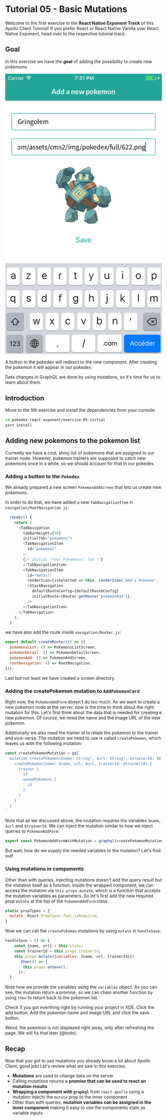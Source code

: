 # Tutorial 05 - Basic Mutations

Welcome to the first exercise in the **React Native Exponent Track** of this Apollo Client Tutorial!
If you prefer React or React Native Vanilla over React Native Exponent, head over to the respective tutorial track.

## Goal

In this exercise we have the **goal** of adding the possibility to create new pokemons:


![](../images/rne-05.png)

A button in the pokedex will redirect to the new component. After creating the pokemon it will appear in our pokedex:

Data changes in GraphQL are done by using mutations, so it's time for us to learn about them.

## Introduction

Move to the 5th exercise and install the dependencies from your console:

```sh
cd pokedex-react-exponent/exercise-05-initial
yarn install
```

## Adding new pokemons to the pokemon list

Currently we have a cool, shiny list of pokemons that are assigned to our trainer node. However, pokemon trainers are supposed to catch new pokemons once in a while, so we should account for that in our pokedex.

### Adding a button to the `Pokedex`

We already prepared a new screen `PokemonAddScreen` that lets us create new pokemons.

In order to do that, we have added a new `TabNavigationItem` in `navigation/RootNavigation.js`:

```js
  render() {
    return (
      <TabNavigation
        tabBarHeight={56}
        initialTab="pokemons">
        <TabNavigationItem
          id="pokemons"
        >
        {/* Initial "Your Pokemeons" tab */}
        </TabNavigationItem>
        <TabNavigationItem
          id="detail"
          renderIcon={isSelected => this._renderIcon('Add a Pokemon', 'ios-add-circle', isSelected)}>
          <StackNavigation
            defaultRouteConfig={defaultRouteConfig}
            initialRoute={Router.getRoute('pokemonAdd')}
          />
        </TabNavigationItem>
      </TabNavigation>
    );
  }
```

we have also add the route inside `navigation/Rooter.js`:

```js
export default createRouter(() => ({
  pokemonsList: () => PokemonsListScreen,
  pokemonDetail: () => PokemonDetailScreen,
  pokemonAdd: () => PokemonAddScreen,
  rootNavigation: () => RootNavigation,
}));
```
Last but not least we have created a screen directory.

### Adding the createPokemon mutation to `AddPokemonCard`

Right now, the `PokemonAddForm` doesn't do too much. As we want to create a new pokemon node at the server,
now is the time to think about the right mutation for this. Let's first think about the data that is
needed for creating a new pokemon. Of course, we need the name and the image URL of the new pokemon.

Additionally we also need the trainer id to relate the pokemon to the trainer and vice-versa.
The mutation we need to use is called `createPokemon`, which leaves us with the following mutation:

```js
const createPokemonMutation = gql`
  mutation createPokemon($name: String!, $url: String!, $trainerId: ID) {
    createPokemon(name: $name, url: $url, trainerId: $trainerId) {
      trainer {
        id
        ownedPokemons {
          id
        }
      }
    }
  }
`
```

Note that as we discussed above, the mutation requires the variables `$name`, `$url` and `$trainerId`.
We can inject the mutation similar to how we inject queries to `PokemonAddForm`:

```js
export const PokemonAddFormWithMutation = graphql(createPokemonMutation)(PokemonAddForm)
```

But wait, how do we supply the needed variables to the mutation? Let's find out!

### Using mutations in components

Other than with queries, injecting mutations doesn't add the query result but the mutation itself as a
function. Inside the wrapped component, we can access the mutation via `this.props.mutate`, which is a
function that accepts the mutation variables as parameters. So let's first add the new required
prop `mutate` at the top of the `PokemonAddForm` class:

```js
static propTypes = {
  mutate: React.PropTypes.func.isRequired,
}
```

Now we can call the `createPokemon` mutations by using `mutate` in `handleSave`:

```js
handleSave = () => {
    const {name, url} = this.state;
    const trainerId = this.props.trainerId;
    this.props.mutate({variables: {name, url, trainerId}})
      .then(() => {
        this.props.onSave();
      });
  }
```

Note how we provide the variables using the `variables` object.
As you can see, the mutation return a promise, so we can chain another function by using `then` to
return back to the pokemon list.

Check if you got everthing right by running your project in XDE.
Click the add button. Add the pokemon name and image URL and click the save button.

Weird, the pokemon is not displayed right away, only after refreshing the page.
We will fix that later (@todo).

## Recap

Now that you got to use mutations you already know a lot about Apollo Client, good job!
Let's review what we saw in this exercise:

* **Mutations** are used to change data on the server
* Calling mutations returns a **promise that can be used to react on mutation results**
* **Wrapping a component with `graphql`** from `react-apollo` using a mutation injects the `mutate` prop
to the inner component
* Other than with queries, **mutation variables can be assigned in the inner component** making it easy
to use the components state as variable inputs
